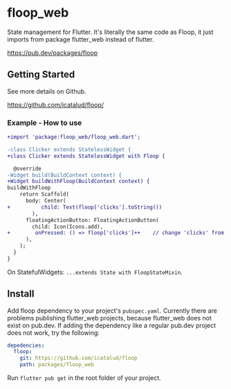 # floop_web

State management for Flutter. It's literally the same code as Floop, it just imports from package flutter_web instead of flutter.

https://pub.dev/packages/floop

## Getting Started

See more details on Github.

https://github.com/icatalud/floop/

### Example - How to use

```diff
+import 'package:floop_web/floop_web.dart';

-class Clicker extends StatelessWidget {
+class Clicker extends StatelessWidget with Floop {

  @override
-Widget build(BuildContext context) {
+Widget buildWithFloop(BuildContext context) {
buildWithFloop
    return Scaffold(
      body: Center(
+          child: Text(floop['clicks'].toString())
        ),
      floatingActionButton: FloatingActionButton(
        child: Icon(Icons.add),
+        onPressed: () => floop['clicks']++    // change 'clicks' from anywhere in the app and the widget will get updated
      ),
    );
  }
}
```

On StatefulWidgets: `...extends State with FloopStateMixin`.

## Install

Add floop dependency to your project's `pubspec.yaml`. Currently there are problems publishing flutter_web projects, because flutter_web does not exist on pub.dev. If adding the dependency like a regular pub.dev project does not work, try the following:

```yaml
depedencies:
  floop:
    git: https://github.com/icatalud/floop
    path: packages/floop_web
```

Run `flutter pub get` in the root folder of your project.
